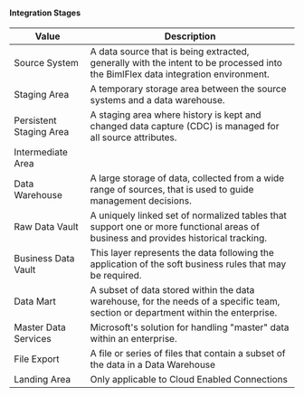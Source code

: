 #### Integration Stages

|Value|Description|
|-|-|
|Source System|A data source that is being extracted, generally with the intent to be processed into the BimlFlex data integration environment.|
|Staging Area|A temporary storage area between the source systems and a data warehouse.|
|Persistent Staging Area|A staging area where history is kept and changed data capture (CDC) is managed for all source attributes.|
|Intermediate Area|  |
|Data Warehouse|A large storage of data, collected from a wide range of sources, that is used to guide management decisions.|
|Raw Data Vault|A uniquely linked set of normalized tables that support one or more functional areas of business and provides historical tracking.|
|Business Data Vault|This layer represents the data following the application of the soft business rules that may be required.|
|Data Mart|A subset of data stored within the data warehouse, for the needs of a specific team, section or department within the enterprise.|
|Master Data Services|Microsoft's solution for handling "master" data within an enterprise.
|File Export| A file or series of files that contain a subset of the data in a Data Warehouse|
|Landing Area|Only applicable to Cloud Enabled Connections|
